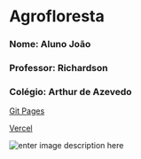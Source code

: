 # Agrofloresta
### Nome: Aluno João
### Professor: Richardson 
### Colégio: Arthur de Azevedo
[Git Pages](https://rischawarski.github.io/Agrinho_2024/)

[Vercel](https://agrofloresta-agrinho-2024.vercel.app/)

![enter image description here](https://www.sistemafaep.org.br/wp-content/uploads/2021/07/agrinho_500x1280-2.jpg)
